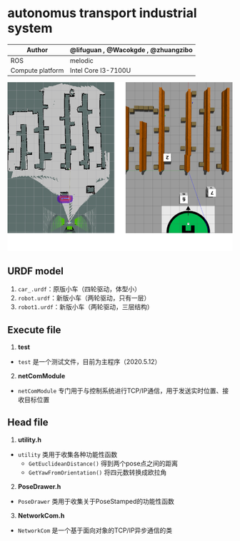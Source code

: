 <!--
 * @Author: your name
 * @Date: 2019-11-05 21:41:24
 * @LastEditTime: 2020-07-22 10:35:35
 * @LastEditors: Please set LastEditors
 * @Description: In User Settings Edit
 * @FilePath: /autonomus_transport_industrial_system/README.md
 -->
# autonomus transport industrial system

|Author|@lifuguan , @Wacokgde , @zhuangzibo|
|---|---
|ROS|melodic
|Compute platform| Intel Core I3-7100U|date 2019.11.3

![MAP](figures/map.png)

## URDF model
1. `car_.urdf`：原版小车（四轮驱动，体型小）
2. `robot.urdf`：新版小车（两轮驱动，只有一层）
3. `robot1.urdf`：新版小车（两轮驱动，三层结构）

## Execute file

1. **test**
- `test` 是一个测试文件，目前为主程序（2020.5.12）
  
2. **netComModule**
- `netComModule` 专门用于与控制系统进行TCP/IP通信，用于发送实时位置、接收目标位置

## Head file

1. **utility.h**

- `utility` 类用于收集各种功能性函数
    - `GetEuclideanDistance()` 得到两个pose点之间的距离
    - `GetYawFromOrientation()` 将四元数转换成欧拉角

2. **PoseDrawer.h**
- `PoseDrawer` 类用于收集关于PoseStamped的功能性函数  

3. **NetworkCom.h**
- `NetworkCom` 是一个基于面向对象的TCP/IP异步通信的类

